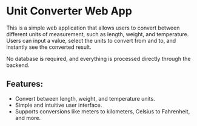 # Unit Converter Web App

This is a simple web application that allows users to convert between different units of measurement, such as length, weight, and temperature. Users can input a value, select the units to convert from and to, and instantly see the converted result. 

No database is required, and everything is processed directly through the backend.

## Features:
- Convert between length, weight, and temperature units.
- Simple and intuitive user interface.
- Supports conversions like meters to kilometers, Celsius to Fahrenheit, and more.

